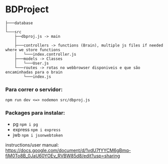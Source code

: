 # BDProject

```
├───database
│
└───src
    ├──dbproj.js -> main
    │
    ├───controllers -> functions (Brain), multiple js files if needed where we store functions
    │   └───index.controller.js 
    ├───models -> Classes
    │   └───User.js
    └───routes -> rotas no webbrowser disponiveis e que são encaminhadas para o brain
        └───index.js
```

### Para correr o servidor: 
```npm run dev <=> nodemon src/dbproj.js```

### Packages para instalar: 
* pg 
```npm i pg```
* express
```npm i express```
* jwb
```npm i jsonwebtoken ```

instructions/user manual: https://docs.google.com/document/d/1vdU7fYYCM6gBmq-fjM0To8B_0JaU60YOEv_RVBW85d8/edit?usp=sharing
